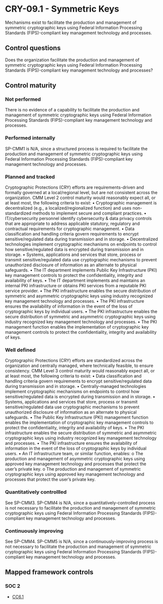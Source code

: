 # CRY-09.1 - Symmetric Keys
Mechanisms exist to facilitate the production and management of symmetric cryptographic keys using Federal Information Processing Standards (FIPS)-compliant key management technology and processes. 
## Control questions
Does the organization facilitate the production and management of symmetric cryptographic keys using Federal Information Processing Standards (FIPS)-compliant key management technology and processes? 
## Control maturity
### Not performed
There is no evidence of a capability to facilitate the production and management of symmetric cryptographic keys using Federal Information Processing Standards (FIPS)-compliant key management technology and processes. 
### Performed internally
SP-CMM1 is N/A, since a structured process is required to facilitate the production and management of symmetric cryptographic keys using Federal Information Processing Standards (FIPS)-compliant key management technology and processes. 
### Planned and tracked
Cryptographic Protections (CRY) efforts are requirements-driven and formally governed at a local/regional level, but are not consistent across the organization. CMM Level 2 control maturity would reasonably expect all, or at least most, the following criteria to exist:
•	Cryptographic management is decentralized (e.g., a localized/regionalized function) and uses non-standardized methods to implement secure and compliant practices.
•	IT/cybersecurity personnel identify cybersecurity & data privacy controls that are appropriate to address applicable statutory, regulatory and contractual requirements for cryptographic management.
•	Data classification and handling criteria govern requirements to encrypt sensitive/regulated data during transmission and in storage.
•	Decentralized technologies implement cryptographic mechanisms on endpoints to control how sensitive/regulated data is encrypted during transmission and in storage.
•	Systems, applications and services that store, process or transmit sensitive/regulated data use cryptographic mechanisms to prevent unauthorized disclosure of information as an alternate to physical safeguards.
•	The IT department implements Public Key Infrastructure (PKI) key management controls to protect the confidentiality, integrity and availability of keys.
•	The IT department implements and maintains an internal PKI infrastructure or obtains PKI services from a reputable PKI service provider. 
•	The PKI infrastructure enables the secure distribution of symmetric and asymmetric cryptographic keys using industry recognized key management technology and processes. 
•	The PKI infrastructure ensures the availability of information in the event of the loss of cryptographic keys by individual users. 
•	The PKI infrastructure enables the secure distribution of symmetric and asymmetric cryptographic keys using industry recognized key management technology and processes. 
•	The PKI management function enables the implementation of cryptographic key management controls to protect the confidentiality, integrity and availability of keys.
### Well defined
Cryptographic Protections (CRY) efforts are standardized across the organization and centrally managed, where technically feasible, to ensure consistency. CMM Level 3 control maturity would reasonably expect all, or at least most, the following criteria to exist:
•	Data classification and handling criteria govern requirements to encrypt sensitive/regulated data during transmission and in storage.
•	Centrally-managed technologies implement cryptographic mechanisms on endpoints to control how sensitive/regulated data is encrypted during transmission and in storage.
•	Systems, applications and services that store, process or transmit sensitive/regulated data use cryptographic mechanisms to prevent unauthorized disclosure of information as an alternate to physical safeguards.
•	The Public Key Infrastructure (PKI) management function enables the implementation of cryptographic key management controls to protect the confidentiality, integrity and availability of keys.
•	The PKI infrastructure enables the secure distribution of symmetric and asymmetric cryptographic keys using industry recognized key management technology and processes. 
•	The PKI infrastructure ensures the availability of information in the event of the loss of cryptographic keys by individual users. 
•	An IT infrastructure team, or similar function, enables:
o	The production and management of asymmetric cryptographic keys using approved key management technology and processes that protect the user’s private key. 
o	The production and management of symmetric cryptographic keys using approved key management technology and processes that protect the user’s private key. 
### Quantitatively controllled
See SP-CMM3. SP-CMM4 is N/A, since a quantitatively-controlled process is not necessary to facilitate the production and management of symmetric cryptographic keys using Federal Information Processing Standards (FIPS)-compliant key management technology and processes. 
### Continuously improving
See SP-CMM4. SP-CMM5 is N/A, since a continuously-improving process is not necessary to facilitate the production and management of symmetric cryptographic keys using Federal Information Processing Standards (FIPS)-compliant key management technology and processes. 
## Mapped framework controls
### SOC 2
- [CC6.1](../soc2/cc61.md)